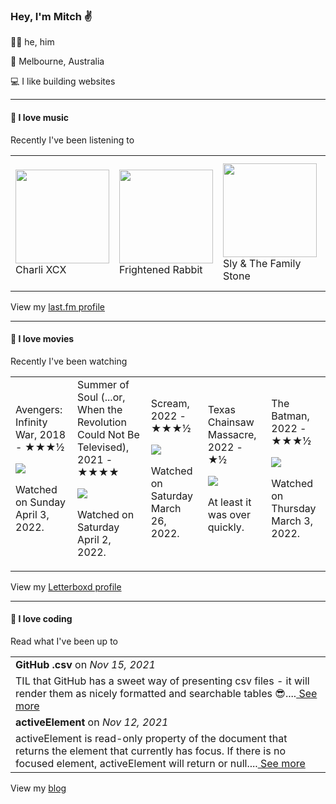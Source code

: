 <article><h3>Hey, I&#x27;m Mitch ✌️</h3><section><p>🙆‍♂️ he, him</p><p>📍 Melbourne, Australia</p><p>💻 I like building websites</p></section><hr/><section><h4>💽 I love music</h4><p>Recently I&#x27;ve been listening to</p><table><tbody><td><img src="https://lastfm.freetls.fastly.net/i/u/174s/2ff9820b0c34b104cb4c04491248cd91.png" height="150px" alt="" role="presentation"/><br/>Charli XCX</td><td><img src="https://lastfm.freetls.fastly.net/i/u/174s/7f1d3e4691744ed4a93479be733781eb.png" height="150px" alt="" role="presentation"/><br/>Frightened Rabbit</td><td><img src="https://lastfm.freetls.fastly.net/i/u/174s/de3644897f0748509142b10b70eee8ec.png" height="150px" alt="" role="presentation"/><br/>Sly &amp; The Family Stone</td><td><img src="https://lastfm.freetls.fastly.net/i/u/174s/ef3c7192df37a7b4b04a6c65c2376c89.png" height="150px" alt="" role="presentation"/><br/>PUP</td><td><img src="https://lastfm.freetls.fastly.net/i/u/174s/60a63d6715a54250c2825b4dffc891d7.png" height="150px" alt="" role="presentation"/><br/>The Brian Jonestown Massacre</td></tbody></table><span>View my <a href="https://www.last.fm/user/mylsb">last.fm profile</a></span></section><hr/><section><h4>📼 I love movies</h4><p>Recently I&#x27;ve been watching</p><table><tbody><td>Avengers: Infinity War, 2018 - ★★★½<br/><span> <p><img src="https://a.ltrbxd.com/resized/film-poster/2/2/6/6/6/1/226661-avengers-infinity-war-0-500-0-750-crop.jpg?k=8f73e078d3"/></p> <p>Watched on Sunday April 3, 2022.</p> </span></td><td>Summer of Soul (...or, When the Revolution Could Not Be Televised), 2021 - ★★★★<br/><span> <p><img src="https://a.ltrbxd.com/resized/film-poster/6/9/5/4/8/8/695488-summer-of-soul-or-when-the-revolution-could-not-be-televi-0-500-0-750-crop.jpg?k=ddc4c2fd6f"/></p> <p>Watched on Saturday April 2, 2022.</p> </span></td><td>Scream, 2022 - ★★★½<br/><span> <p><img src="https://a.ltrbxd.com/resized/film-poster/5/7/2/1/1/9/572119-scream-0-500-0-750-crop.jpg?k=49232ddf72"/></p> <p>Watched on Saturday March 26, 2022.</p> </span></td><td>Texas Chainsaw Massacre, 2022 - ★½<br/><span> <p><img src="https://a.ltrbxd.com/resized/film-poster/5/5/8/9/5/6/558956-texas-chainsaw-massacre-0-500-0-750-crop.jpg?k=df234201eb"/></p> <p>At least it was over quickly.</p> </span></td><td>The Batman, 2022 - ★★★½<br/><span> <p><img src="https://a.ltrbxd.com/resized/film-poster/3/4/8/9/1/4/348914-the-batman-0-500-0-750-crop.jpg?k=37b0fe54a9"/></p> <p>Watched on Thursday March 3, 2022.</p> </span></td></tbody></table><span>View my <a href="https://letterboxd.com/myslab/">Letterboxd profile</a></span></section><hr/><section><h4>📰 I love coding</h4><p>Read what I&#x27;ve been up to</p><table><tbody><tr><td><b>GitHub .csv</b> on <i>Nov 15, 2021</i></td></tr><tr><td><span>TIL that GitHub has a sweet way of presenting csv files - it will render them as nicely formatted and searchable tables 😎....</span><a href="https://world.hey.com/mitch.stewart/github-csv-cfba803e"> See more</a></td></tr><tr><td><b>activeElement</b> on <i>Nov 12, 2021</i></td></tr><tr><td><span>activeElement is read-only property of the document that returns the element that currently has focus. If there is no focused element, activeElement will return <body> or null....</span><a href="https://world.hey.com/mitch.stewart/activeelement-48c14c6a"> See more</a></td></tr></tbody></table><span>View my <a href="https://world.hey.com/mitch.stewart/">blog</a></span></section></article>